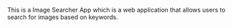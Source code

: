 This is a Image Searcher App which is a web application that allows users to search for images based on keywords.
